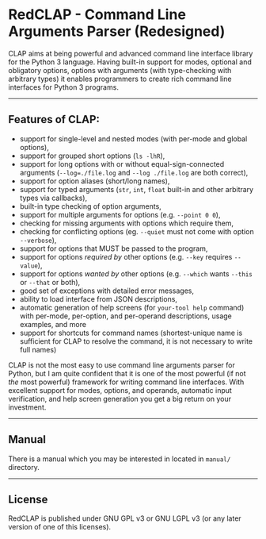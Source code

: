 # RedCLAP - Command Line Arguments Parser (Redesigned)

CLAP aims at being powerful and advanced command line interface library for the Python 3 language. 
Having built-in support for modes, optional and obligatory options,
options with arguments (with type-checking with arbitrary types) it enables programmers to
create rich command line interfaces for Python 3 programs.


----

## Features of CLAP:

*   support for single-level and nested modes (with per-mode and global options),
*   support for grouped short options (`ls -lhR`),
*   support for long options with or without equal-sign-connected arguments (`--log=./file.log` and `--log ./file.log` are both correct),
*   support for option aliases (short/long names),
*   support for typed arguments (`str`, `int`, `float` built-in and other arbitrary types via callbacks),
*   built-in type checking of option arguments,
*   support for multiple arguments for options (e.g. `--point 0 0`),
*   checking for missing arguments with options which require them,
*   checking for conflicting options (eg. `--quiet` must not come with option `--verbose`),
*   support for options that MUST be passed to the program,
*   support for options *required by* other options (e.g. `--key` requires `--value`),
*   support for options *wanted by* other options (e.g. `--which` wants `--this` or `--that` or both),
*   good set of exceptions with detailed error messages,
*   ability to load interface from JSON descriptions,
*   automatic generation of help screens (for `your-tool help` command) with per-mode, per-option, and per-operand descriptions,
    usage examples, and more
*   support for shortcuts for command names (shortest-unique name is sufficient for CLAP to resolve the command, it is not
    necessary to write full names)

CLAP is not the most easy to use command line arguments parser for Python, but I am quite confident that it is one
of the most powerful (if not *the* most powerful) framework for writing command line interfaces.
With excellent support for modes, options, and operands, automatic input verification, and help screen generation you
get a big return on your investment.

----

## Manual

There is a manual which you may be interested in located in `manual/` directory.


----

## License

RedCLAP is published under GNU GPL v3 or GNU LGPL v3 (or any later version of one of this licenses).

